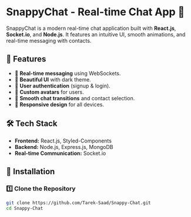 # SnappyChat - Real-time Chat App 🚀

SnappyChat is a modern real-time chat application built with **React.js**, **Socket.io**, and **Node.js**. It features an intuitive UI, smooth animations, and real-time messaging with contacts.

## 🚀 Features
- 🔹 **Real-time messaging** using WebSockets.
- 🔹 **Beautiful UI** with dark theme.
- 🔹 **User authentication** (signup & login).
- 🔹 **Custom avatars** for users.
- 🔹 **Smooth chat transitions** and contact selection.
- 🔹 **Responsive design** for all devices.

## 🛠️ Tech Stack
- **Frontend:** React.js, Styled-Components
- **Backend:** Node.js, Express.js, MongoDB
- **Real-time Communication:** Socket.io



## 🔧 Installation

### 1️⃣ Clone the Repository
```sh
git clone https://github.com/Tarek-Saad/Snappy-Chat.git
cd Snappy-Chat
